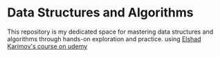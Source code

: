 # Data Structures and Algorithms
This repository is my dedicated space for mastering data structures and algorithms through hands-on exploration and practice. using [Elshad Karimov's course on udemy](https://www.udemy.com/share/103zNM3@9m5XiwCyHW8Ct4xbPaD02rkhf9HBCwYpyGEIyU_PGtvkU4PTti407ffg4VuWlsro4w==/)
